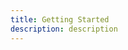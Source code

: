 ```yaml
---
title: Getting Started
description: description
---
```


<inline-fragment platform="js" src="~/lib/push-notifications/fragments/js/getting-started.md"></inline-fragment>
